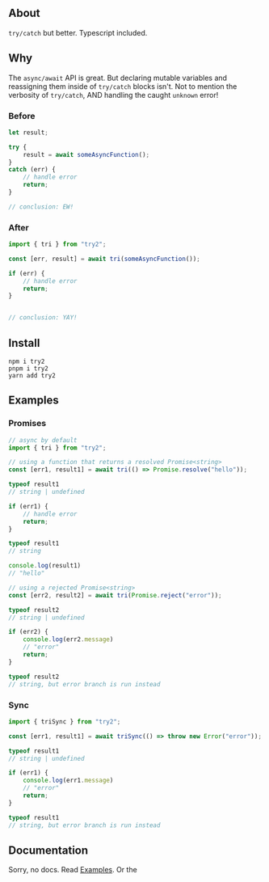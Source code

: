 ## About
`try/catch` but better. Typescript included.

## Why

The `async/await` API is great. But declaring mutable variables and reassigning them inside of `try/catch` blocks isn't.
Not to mention the verbosity of `try/catch`, AND handling the caught `unknown` error!

### Before
```ts
let result;

try {
    result = await someAsyncFunction();
} 
catch (err) {
    // handle error
    return;
}

// conclusion: EW!
```

### After
```ts
import { tri } from "try2";

const [err, result] = await tri(someAsyncFunction());

if (err) {
    // handle error
    return;
}


// conclusion: YAY!
```

## Install
```shell
npm i try2
pnpm i try2
yarn add try2
```

## Examples

### Promises
```ts
// async by default
import { tri } from "try2";

// using a function that returns a resolved Promise<string>
const [err1, result1] = await tri(() => Promise.resolve("hello"));

typeof result1
// string | undefined

if (err1) {
    // handle error
    return;
}

typeof result1
// string

console.log(result1)
// "hello"

// using a rejected Promise<string>
const [err2, result2] = await tri(Promise.reject("error"));

typeof result2
// string | undefined

if (err2) {
    console.log(err2.message)
    // "error"
    return;
}

typeof result2
// string, but error branch is run instead 
```

### Sync
```ts
import { triSync } from "try2";

const [err1, result1] = await triSync(() => throw new Error("error"));

typeof result1
// string | undefined

if (err1) {
    console.log(err1.message)
    // "error"
    return;
}

typeof result1
// string, but error branch is run instead
```


## Documentation
Sorry, no docs. Read [Examples](#examples). Or the 

